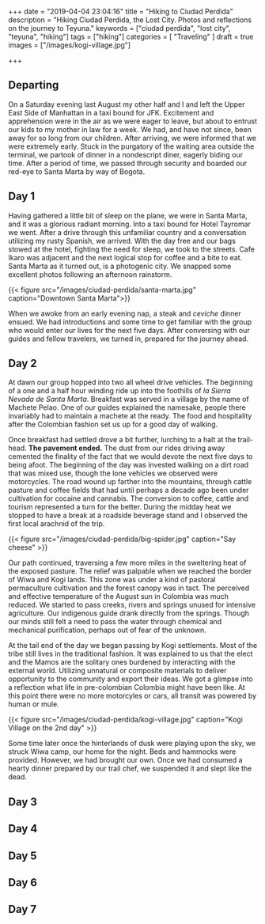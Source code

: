 +++
date = "2019-04-04 23:04:16"
title = "Hiking to Ciudad Perdida"
description = "Hiking Ciudad Perdida, the Lost City. Photos and reflections on the journey to Teyuna."
keywords = ["ciudad perdida", "lost city", "teyuna", "hiking"]
tags = ["hiking"]
categories = [
    "Traveling"
]
draft = true
images = ["/images/kogi-village.jpg"]

+++

## Departing

On a Saturday evening last August my other half and I and left the Upper East Side of Manhattan in a taxi bound for JFK. Excitement and apprehension were in the air as we were eager to leave, but about to entrust our kids to my mother in law for a week. We had, and have not since, been away for so long from our children. After arriving, we were informed that we were extremely early. Stuck in the purgatory of the waiting area outside the terminal, we partook of dinner in a nondescript diner, eagerly biding our time. After a period of time, we passed through security and boarded our red-eye to Santa Marta by way of Bogota.

## Day 1

Having gathered a little bit of sleep on the plane, we were in Santa Marta, and it was a glorious radiant morning. Into a taxi bound for Hotel Tayromar we went. After a drive through this unfamiliar country and a conversation utilizing my rusty Spanish, we arrived. With the day free and our bags stowed at the hotel, fighting the need for sleep, we took to the streets. Cafe Ikaro was adjacent and the next logical stop for coffee and a bite to eat. Santa Marta as it turned out, is a photogenic city. We snapped some excellent photos following an afternoon rainstorm.

{{< figure src="/images/ciudad-perdida/santa-marta.jpg" caption="Downtown Santa Marta">}}

When we awoke from an early evening nap, a steak and _ceviche_ dinner ensued. We had introductions and some time to get familiar with the group who would enter our lives for the next five days. After conversing with our guides and fellow travelers, we turned in, prepared for the journey ahead.

## Day 2

At dawn our group hopped into two all wheel drive vehicles. The beginning of a one and a half hour winding ride up into the foothills of _la Sierra Nevada de Santa Marta_. Breakfast was served in a village by the name of Machete Pelao. One of our guides explained the namesake, people there invariably had to maintain a machete at the ready. The food and hospitality after the Colombian fashion set us up for a good day of walking.

Once breakfast had settled drove a bit further, lurching to a halt at the trail-head. **The pavement ended.** The dust from our rides driving away cemented the finality of the fact that we would devote the next five days to being afoot. The beginning of the day was invested walking on a dirt road that was mixed use, though the lone vehicles we observed were motorcycles. The road wound up farther into the mountains, through cattle pasture and coffee fields that had until perhaps a decade ago been under cultivation for cocaine and cannabis. The conversion to coffee, cattle and tourism represented a turn for the better. During the midday heat we stopped to have a break at a roadside beverage stand and I observed the first local arachnid of the trip.

{{< figure src="/images/ciudad-perdida/big-spider.jpg" caption="Say cheese" >}}

Our path continued, traversing a few more miles in the sweltering heat of the exposed pasture. The relief was palpable when we reached the border of Wiwa and Kogi lands. This zone was under a kind of pastoral permaculture cultivation and the forest canopy was in tact. The perceived and effective temperature of the August sun in Colombia was much reduced. We started to pass creeks, rivers and springs unused for intensive agriculture. Our indigenous guide drank directly from the springs. Though our minds still felt a need to pass the water through chemical and mechanical purification, perhaps out of fear of the unknown.

At the tail end of the day we began passing by Kogi settlements. Most of the tribe still lives in the traditional fashion. It was explained to us that the elect and the Mamos are the solitary ones burdened by interacting with the external world. Utilizing unnatural or composite materials to deliver opportunity to the community and export their ideas. We got a glimpse into a reflection what life in pre-colombian Colombia might have been like. At this point there were no more motorcyles or cars, all transit was powered by human or mule.

{{< figure src="/images/ciudad-perdida/kogi-village.jpg" caption="Kogi Village on the 2nd day" >}}

Some time later once the hinterlands of dusk were playing upon the sky, we struck Wiwa camp, our home for the night. Beds and hammocks were provided. However, we had brought our own. Once we had consumed a hearty dinner prepared by our trail chef, we suspended it and slept like the dead.

## Day 3

## Day 4

## Day 5

## Day 6

## Day 7
